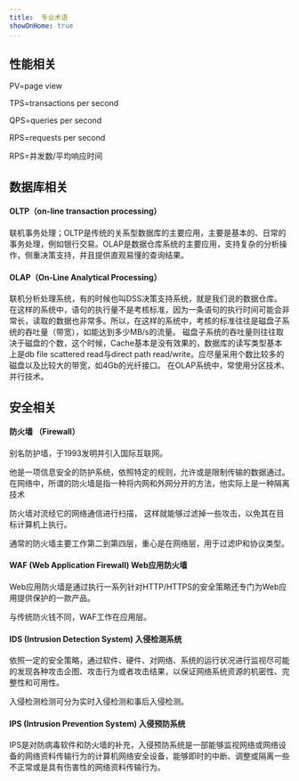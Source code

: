 ```yaml
---
title:  专业术语
showOnHome: true
...
```


## 性能相关
PV=page view

TPS=transactions per second

QPS=queries per second 

RPS=requests per second

RPS=并发数/平均响应时间
## 数据库相关
#### OLTP（on-line transaction processing）
联机事务处理；OLTP是传统的关系型数据库的主要应用，主要是基本的、日常的事务处理，例如银行交易。OLAP是数据仓库系统的主要应用，支持复杂的分析操作，侧重决策支持，并且提供直观易懂的查询结果。 

#### OLAP（On-Line Analytical Processing）
联机分析处理系统，有的时候也叫DSS决策支持系统，就是我们说的数据仓库。在这样的系统中，语句的执行量不是考核标准，因为一条语句的执行时间可能会非常长，读取的数据也非常多。所以，在这样的系统中，考核的标准往往是磁盘子系统的吞吐量（带宽），如能达到多少MB/s的流量。
    磁盘子系统的吞吐量则往往取决于磁盘的个数，这个时候，Cache基本是没有效果的，数据库的读写类型基本上是db file scattered read与direct path read/write。应尽量采用个数比较多的磁盘以及比较大的带宽，如4Gb的光纤接口。
在OLAP系统中，常使用分区技术、并行技术。

## 安全相关
#### 防火墙 （Firewall）

别名防护墙，于1993发明并引入国际互联网。

他是一项信息安全的防护系统，依照特定的规则，允许或是限制传输的数据通过。在网络中，所谓的防火墙是指一种将内网和外网分开的方法，他实际上是一种隔离技术

防火墙对流经它的网络通信进行扫描， 这样就能够过滤掉一些攻击，以免其在目标计算机上执行。

通常的防火墙主要工作第二到第四层，重心是在网络层，用于过滤IP和协议类型。

#### WAF (Web Application Firewall) Web应用防火墙

Web应用防火墙是通过执行一系列针对HTTP/HTTPS的安全策略还专门为Web应用提供保护的一款产品。

与传统防火钱不同，WAF工作在应用层。

#### IDS (Intrusion Detection System) 入侵检测系统

依照一定的安全策略，通过软件、硬件、对网络、系统的运行状况进行监视尽可能的发现各种攻击企图、攻击行为或者攻击结果，以保证网络系统资源的机密性、完整性和可用性。

入侵检测检测可分为实时入侵检测和事后入侵检测。

#### IPS (Intrusion Prevention System) 入侵预防系统

IPS是对防病毒软件和防火墙的补充，入侵预防系统是一部能够监视网络或网络设备的网络资料传输行为的计算机网络安全设备，能够即时的中断、调整或隔离一些不正常或是具有伤害性的网络资料传输行为。



